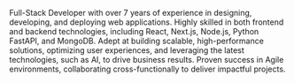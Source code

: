 Full-Stack Developer with over 7 years of experience in designing, developing, and deploying web applications. Highly skilled in both frontend and backend technologies, including React, Next.js, Node.js, Python FastAPI, and MongoDB. Adept at building scalable, high-performance solutions, optimizing user experiences, and leveraging the latest technologies, such as AI, to drive business results. Proven success in Agile environments, collaborating cross-functionally to deliver impactful projects.

